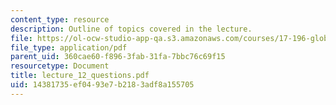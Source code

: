 ```yaml
---
content_type: resource
description: Outline of topics covered in the lecture.
file: https://ol-ocw-studio-app-qa.s3.amazonaws.com/courses/17-196-globalization-fall-2005/14381735ef0493e7b2183adf8a155705_lecture_12_questions.pdf
file_type: application/pdf
parent_uid: 360cae60-f896-3fab-31fa-7bbc76c69f15
resourcetype: Document
title: lecture_12_questions.pdf
uid: 14381735-ef04-93e7-b218-3adf8a155705
---
```

